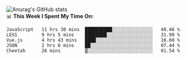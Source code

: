 
![Anurag's GitHub stats](https://github-readme-stats.vercel.app/api?username=supergczh&show_icons=true&theme=radical)
<br />
📊 **This Week I Spent My Time On:**

<!--START_SECTION:waka-->
```text
JavaScript   11 hrs 30 mins  ██████████░░░░░░░░░░░░░░░   40.46 % 
LESS         9 hrs 5 mins    ████████░░░░░░░░░░░░░░░░░   31.99 % 
Vue.js       4 hrs 43 mins   ████░░░░░░░░░░░░░░░░░░░░░   16.60 % 
JSON         2 hrs 6 mins    ██░░░░░░░░░░░░░░░░░░░░░░░   07.44 % 
Cheetah      26 mins         ▒░░░░░░░░░░░░░░░░░░░░░░░░   01.54 % 
```
<!--END_SECTION:waka-->
